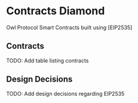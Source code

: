 # Contracts Diamond
Owl Protocol Smart Contracts built using [EIP2535]

## Contracts
TODO: Add table listing contracts
## Design Decisions
TODO: Add design decisions regarding EIP2535
